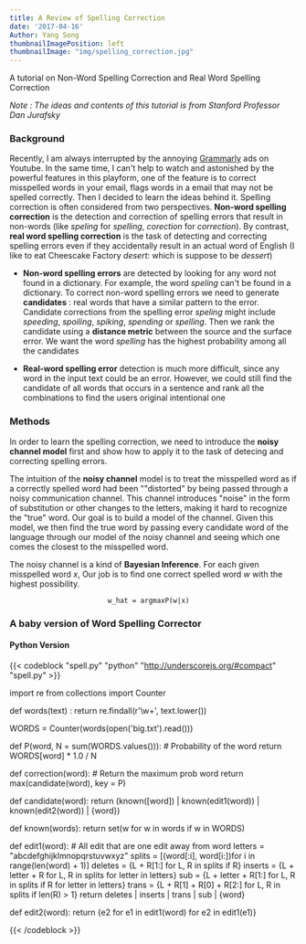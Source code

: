 ```yaml
---
title: A Review of Spelling Correction
date: '2017-04-16'
Author: Yang Song
thumbnailImagePosition: left
thumbnailImage: "img/spelling_correction.jpg"
---
```


A tutorial on Non-Word Spelling Correction and Real Word Spelling Correction
<!--more-->




*Note : The ideas and contents of this tutorial is from Stanford Professor Dan Jurafsky*

### Background
Recently, I am always interrupted by the annoying [Grammarly](https://www.grammarly.com/) ads on Youtube. In the same time, I can't help to watch and astonished by the powerful features in this playform, one of the feature is to correct misspelled words in your email, flags words in a email that may not be spelled correctly. Then I decided to learn the ideas behind it. Spelling correction is often considered from two perspectives. **Non-word spelling correction** is the detection and correction of spelling errors that result in non-words (like *speling* for *spelling*, *corection* for *correction*). By contrast, **real word spelling correction** is the task of detecting and correcting spelling errors even if they accidentally result in an actual word of English (I like to eat Cheescake Factory *desert*: which is suppose to be *dessert*)

- **Non-word spelling errors** are detected by looking for any word not found in a dictionary. For example, the word *speling* can't be found in a dictionary. To correct non-word spelling errors we need to generate **candidates** : real words that have a similar pattern to the error. Candidate corrections from the spelling error *speling* might include *speeding*, *spoiling*, *spiking*, *spending* or *spelling*. Then we rank the candidate using a **distance metric** between the source and the surface error.  We want the word *spelling* has the highest probability among all the candidates

- **Real-word spelling error** detection is much more difficult, since any word in the input text could be an error. However, we could still find the candidate of all words that occurs in a sentence and rank all the combinations to find the users original intentional one


### Methods
In order to learn the spelling correction, we need to introduce the **noisy channel model** first and show how to apply it to the task of detecing and correcting spelling errors.

The intuition of the **noisy channel** model is to treat the misspelled word as if a correctly spelled word had been ""distorted" by being passed through a noisy communication channel. This channel introduces "noise" in the form of substitution or other changes to the letters, making it hard to recognize the "true" word. Our goal is to build a model of the channel. Given this model, we then find the true word by passing every candidate word of the language through our model of the noisy channel and seeing which one comes the closest to the misspelled word.

The noisy channel is a kind of **Bayesian Inference**. For each given misspelled word *x*, Our job is to find one correct spelled word *w* with the highest possibility.

                            w_hat = argmaxP(w|x)

### A baby version of Word Spelling Corrector


#### Python Version

{{< codeblock "spell.py" "python" "http://underscorejs.org/#compact" "spell.py" >}}


import re
from collections import Counter

def words(text) : return re.findall(r'\w+', text.lower())

WORDS = Counter(words(open('big.txt').read()))

def P(word, N = sum(WORDS.values())):
    # Probability of the word
    return WORDS[word] * 1.0 / N

def correction(word):
    # Return the maximum prob word
    return max(candidate(word), key = P)

def candidate(word):
    return (known([word]) | known(edit1(word)) | known(edit2(word)) | {word})

def known(words):
    return set(w for w in words if w in WORDS)

def edit1(word):
    # All edit that are one edit away from word
    letters = "abcdefghijklmnopqrstuvwxyz"
    splits = [(word[:i], word[i:])for i in range(len(word) + 1)]
    deletes = {L + R[1:] for L, R in splits if R}
    inserts = {L + letter + R for L, R in splits for letter in letters}
    sub = {L + letter + R[1:] for L, R in splits if R for letter in letters}
    trans = {L + R[1] + R[0] + R[2:] for L, R in splits if len(R) > 1}
    return deletes | inserts | trans | sub | {word}

def edit2(word):
    return {e2 for e1 in edit1(word) for e2 in edit1(e1)}

{{< /codeblock >}}